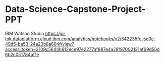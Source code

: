# Data-Science-Capstone-Project-PPT
IBM Watson Studio
https://jp-tok.dataplatform.cloud.ibm.com/analytics/notebooks/v2/542235fc-5e0c-49d5-ba53-24a23b8a604f/view?access_token=2109c5644b612ece97e2277af987e4a28f97002131ef69d56d6b2c051784af1e
